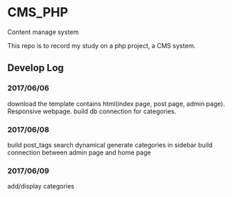 # CMS_PHP
Content manage system

This repo is to record my study on a php project, a CMS system.

## Develop Log

### 2017/06/06

download the template contains html(index page, post page, admin page). Responsive webpage.
build db connection for categories.

### 2017/06/08

build post_tags search
dynamical generate categories in sidebar
build connection between admin page and home page

### 2017/06/09

add/display categories


